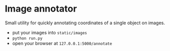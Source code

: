 Image annotator
===============

Small utility for quickly annotating coordinates of a single object on images. 
- put your images into `static/images`
- `python run.py`
- open your browser at `127.0.0.1:5000/annotate`
